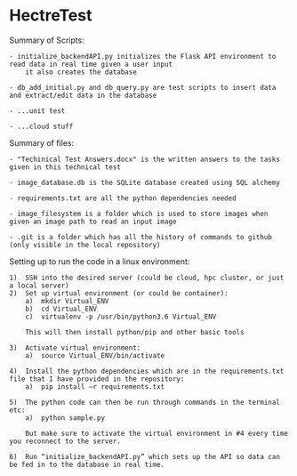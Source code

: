 # HectreTest

Summary of Scripts:

	- initialize_backendAPI.py initializes the Flask API environment to read data in real time given a user input
		it also creates the database
		
	- db_add_initial.py and db_query.py are test scripts to insert data and extract/edit data in the database

	- ...unit test
	
	- ...cloud stuff
	
Summary of files:
	
	- "Techinical Test Answers.docx" is the written answers to the tasks given in this technical test
	
	- image_database.db is the SQLite database created using SQL alchemy

	- requirements.txt are all the python dependencies needed
	
	- image_filesystem is a folder which is used to store images when given an image path to read an input image
	
	- .git is a folder which has all the history of commands to github (only visible in the local repository)

	
Setting up to run the code in a linux environment:

	1)	SSH into the desired server (could be cloud, hpc cluster, or just a local server)
	2)	Set up virtual environment (or could be container):
		a)	mkdir Virtual_ENV
		b)	cd Virtual_ENV
		c)	virtualenv -p /usr/bin/python3.6 Virtual_ENV

		This will then install python/pip and other basic tools

	3)	Activate virtual environment:
		a)	source Virtual_ENV/bin/activate

	4)	Install the python dependencies which are in the requirements.txt file that I have provided in the repository:
		a)	pip install –r requirements.txt

	5)	The python code can then be run through commands in the terminal etc:
		a)	python sample.py

		But make sure to activate the virtual environment in #4 every time you reconnect to the server.
	
	6)	Run “initialize_backendAPI.py” which sets up the API so data can be fed in to the database in real time.